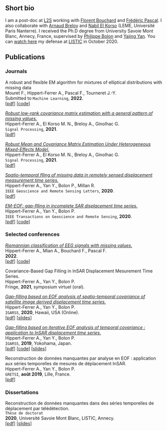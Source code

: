 ## Short bio

I am a post-doc at [L2S](https://l2s.centralesupelec.fr/) working with [Florent Bouchard](https://sites.google.com/view/florentbouchard/home) and [Frédéric Pascal](https://fredericpascal.blogspot.com/p/home.html). I also collaborate with [Arnaud Breloy](https://abreloy.github.io/) and [Nabil El Korso](https://sites.google.com/site/nabkorso/) (LEME, Université Paris Nanterre). I received the Ph.D degree from University Savoie Mont Blanc, Annecy, France, supervised by [Philippe Bolon](https://www.univ-smb.fr/listic/presentation/membres/enseignants-chercheurs/philippe-bolon/) and [Yajing Yan](https://www.univ-smb.fr/listic/pages-en/yajing-yan-en/). You can [watch here](https://www.youtube.com/watch?v=RpKIe1dnPz8) my defense at [LISTIC](https://www.univ-smb.fr/listic/) in October 2020.

## Publications

### Journals

A robust and flexible EM algorithm for mixtures of elliptical distributions with missing data
<br/>
Mouret F., Hippert-Ferrer A., Pascal F., Tourneret J.-Y.
<br/>
Submitted to `Machine Learning`, **2022**.
<br/>
\[<a href="https://arxiv.org/pdf/2201.12020.pdf" target="_blank">pdf</a>\] \[<a href="https://github.com/fmouret/flexible_em_with_missing_data" target="_blank">code</a>\] 

[_Robust low-rank covariance matrix estimation with a general pattern of missing values._](https://www.sciencedirect.com/science/article/pii/S016516842200007X)
<br/>
Hippert-Ferrer A., El Korso M. N., Breloy A., Ginolhac G.
<br/>
`Signal Processing`, **2021**.
<br/>
\[<a href="https://arxiv.org/pdf/2107.10505.pdf" target="_blank">pdf</a>\] 

[_Robust Mean and Covariance Matrix Estimation Under Heterogeneous Mixed-Effects Model._](https://www.sciencedirect.com/science/article/pii/S0165168421002334?casa_token=fxP9DoobkSAAAAAA:Z-vUEBqHFJVaEUJfN6-d3nOuQFjsMBfGK-UUZ37r2RmyGKyyR0NS8pZFmsfU-ip4nJvzx2pNQw)
<br/>
Hippert-Ferrer A., El Korso M. N., Breloy A., Ginolhac G.
<br/>
`Signal Processing`, **2021**.
<br/>
\[<a href="https://hal.archives-ouvertes.fr/hal-03156771/document" target="_blank">pdf</a>\] 

[_Spatio-temporal flling of missing data in remotely sensed displacement measurement time series._](https://ieeexplore.ieee.org/abstract/document/9173747)
<br/>
Hippert-Ferrer A., Yan Y., Bolon P., Millan R.
<br/>
`IEEE Geoscience and Remote Sensing Letters`, **2020**.
<br/>
\[<a href="https://ahippert.github.io/pdfs/grsl_2020.pdf" target="_blank">pdf</a>\] 

[_EM-EOF: gap-flling in incomplete SAR displacement time series._](https://ieeexplore.ieee.org/abstract/document/9170898)
<br/>
Hippert-Ferrer A., Yan Y., Bolon P. 
<br/>
`IEEE Transactions on Geoscience and Remote Sensing`, **2020**.
<br/>
\[<a href="https://ahippert.github.io/pdfs/tgrs_2020.pdf" target="_blank">pdf</a>\] \[<a href="https://github.com/ahippert/em-eof" target="_blank">code</a>\]

### Selected conferences

[_Riemannian classification of EEG signals with missing values._](https://arxiv.org/pdf/2110.10011)
<br/>
Hippert-Ferrer A., Mian A., Bouchard F., Pascal F.
<br/>
**2022**.
<br/>
\[<a href="https://arxiv.org/pdf/2110.10011.pdf" target="_blank">pdf</a>\] \[<a href="https://github.com/ahippert/eeg-missing-data" target="_blank">code</a>\]

Covariance-Based Gap Filling in InSAR Displacement Mesurement Time Series.
<br/>
Hippert-Ferrer A., Yan Y., Bolon P.
<br/>
Fringe, **2021**, symposium virtuel (oral).

[_Gap-filling based on EOF analysis of spatio-temporal covariance of satellite image derived displacement time series._](https://ieeexplore.ieee.org/document/9324467)
<br/>
Hippert-Ferrer A., Yan Y., Bolon P.
<br/>
`IGARSS`, **2020**, Hawaii, USA (Online).
<br/>
\[<a href="https://ahippert.github.io/pdfs/igarss_2020.pdf" target="_blank">pdf</a>\] \[<a href="https://ahippert.github.io/pdfs/igarss_2020_oral.pdf" target="_blank">slides</a>\]

[_Gap-filling based on iterative EOF analysis of temporal covariance : application to InSAR displacement time series._](https://ieeexplore.ieee.org/document/8898952)
<br/>
Hippert-Ferrer A., Yan Y., Bolon P.
<br/>
`IGARSS`, **2019**, Yokohama, Japan.
<br/>
\[<a href="https://hal.archives-ouvertes.fr/hal-02178695v2/document" target="_blank">pdf</a>\] \[<a href="https://github.com/ahippert/em-eof" target="_blank">code</a>\] \[<a href="https://ahippert.github.io/pdfs/igarss_2019_oral.pdf" target="_blank">slides</a>\]

Reconstruction de données manquantes par analyse en EOF : application aux séries temporelles de mesures de déplacement InSAR. 
<br/>
Hippert-Ferrer A., Yan Y., Bolon P. 
<br/>
`GRETSI`, **août 2019**, Lille, France.
<br/>
\[<a href="https://hal.archives-ouvertes.fr/hal-02276527/document" target="_blank">pdf</a>\]

### Dissertations

Reconstruction de données manquantes dans des séries temporelles de déplacement par télédétection. 
<br/>
`Thèse de doctorat`
<br/>
**2020**, Université Savoie Mont Blanc, LISTIC, Annecy.
<br/>
\[<a href="https://tel.archives-ouvertes.fr/tel-03507672" target="_blank">pdf</a>\] \[<a href="https://ahippert.github.io/pdfs/oral_these" target="_blank">slides</a>\]

